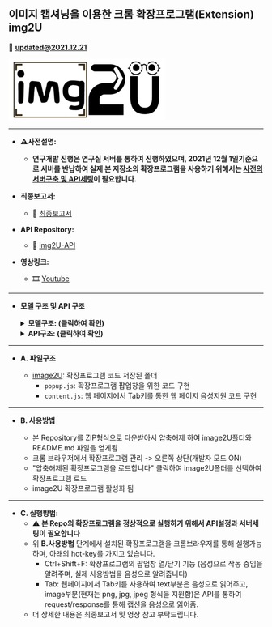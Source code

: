 ## 이미지 캡셔닝을 이용한 크롬 확장프로그램(Extension) img2U

:arrows_counterclockwise:	**updated@2021.12.21**

![img2U Logo](https://github.com/img2U/img2U-Extension/blob/main/image2U/images/logo1.png?raw=true)



-----

- **:warning:사전설명:**
  - **연구개발 진행은 연구실 서버를 통하여 진행하였으며, 2021년 12월 1일기준으로 서버를 반납하여 실제 본 저장소의 확장프로그램을 사용하기 위해서는 [사전의 서버구축 및 API세팅](https://github.com/img2U/img2U-API)이 필요합니다.**

- **최종보고서:** 
  - :page_facing_up: [최종보고서](https://github.com/img2U/img2U-API/blob/main/img2U_%EC%B5%9C%EC%A2%85%EB%B3%B4%EA%B3%A0%EC%84%9C.pdf)

- **API Repository:**
  - :page_facing_up: [img2U-API](https://github.com/img2U/img2U-API)
  
- **영상링크:**
  - :film_strip: [Youtube](https://www.youtube.com/watch?v=3N2XEK0JUtE)

-----
- **모델 구조 및 API 구조**
    <details> 
      <summary><b>모델구조: (클릭하여 확인) </b></summary>
        <img src="https://github.com/img2U/img2U-API/blob/main/structure_2.png">
    </details>

    <details> 
      <summary><b>API구조: (클릭하여 확인)</b></summary>
        <img src="https://github.com/img2U/img2U-API/blob/main/structure_1.png">
    </details>

-----

- **A. 파일구조**

  - [image2U](https://github.com/img2U/img2U-Extension/tree/main/image2U): 확장프로그램 코드 저장된 폴더
      - `popup.js`: 확장프로그램 팝업창을 위한 코드 구현
      - `content.js`: 웹 페이지에서 Tab키를 통한 웹 페이지 음성지원 코드 구현
-----

- **B. 사용방법**

  - 본 Repository를 ZIP형식으로 다운받아서 압축해제 하여 image2U폴더와 README.md 파일을 얻게됨
  - 크롬 브라우저에서 확장프로그램 관리 -> 오른쪽 상단(개발자 모드 ON)
  - "압축해제된 확장프로그램을 로드합니다" 클릭하여 image2U폴더를 선택하여 확장프로그램 로드
  - image2U 확장프로그램 활성화 됨

-----

- **C. 실행방법:**
    - **:warning: 본 Repo의 확장프로그램을 정상적으로 실행하기 위해서 API설정과 서버세팅이 필요합니다**
    - 위 **B.사용방법** 단계에서 설치된 확장프로그램을 크롬브라우저를 통해 실행가능하며, 아래의 hot-key를 가지고 있습니다.
      - Ctrl+Shift+F: 확장프로그램의 팝업창 열/닫기 기능 (음성으로 작동 중임을 알려주며, 실제 사용방법을 음성으로 알려줍니다)
      - Tab: 웹페이지에서 Tab키를 사용하여 text부분은 음성으로 읽어주고, image부분(현재는 png, jpg, jpeg 형식을 지원함)은 API를 통하여 request/response를 통해 캡션을 음성으로 읽어줌.
    - 더 상세한 내용은 최종보고서 및 영상 참고 부탁드립니다.
    
      
